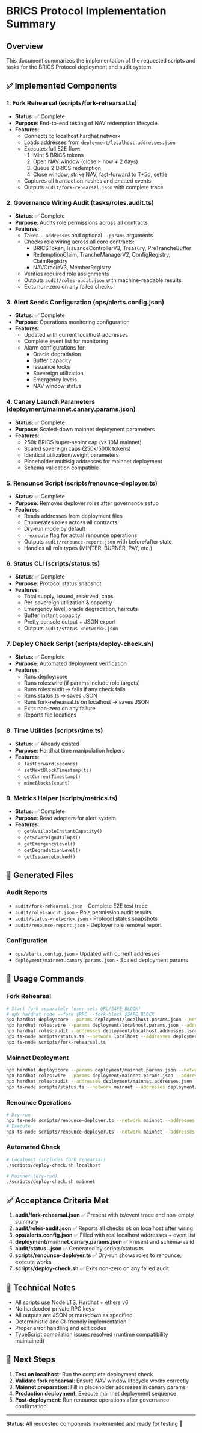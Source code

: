 # BRICS Protocol Implementation Summary

## Overview
This document summarizes the implementation of the requested scripts and tasks for the BRICS Protocol deployment and audit system.

## ✅ Implemented Components

### 1. Fork Rehearsal (scripts/fork-rehearsal.ts)
- **Status**: ✅ Complete
- **Purpose**: End-to-end testing of NAV redemption lifecycle
- **Features**:
  - Connects to localhost hardhat network
  - Loads addresses from `deployment/localhost.addresses.json`
  - Executes full E2E flow:
    1. Mint 5 BRICS tokens
    2. Open NAV window (close ≥ now + 2 days)
    3. Queue 2 BRICS redemption
    4. Close window, strike NAV, fast-forward to T+5d, settle
  - Captures all transaction hashes and emitted events
  - Outputs `audit/fork-rehearsal.json` with complete trace

### 2. Governance Wiring Audit (tasks/roles.audit.ts)
- **Status**: ✅ Complete
- **Purpose**: Audits role permissions across all contracts
- **Features**:
  - Takes `--addresses` and optional `--params` arguments
  - Checks role wiring across all core contracts:
    - BRICSToken, IssuanceControllerV3, Treasury, PreTrancheBuffer
    - RedemptionClaim, TrancheManagerV2, ConfigRegistry, ClaimRegistry
    - NAVOracleV3, MemberRegistry
  - Verifies required role assignments
  - Outputs `audit/roles-audit.json` with machine-readable results
  - Exits non-zero on any failed checks

### 3. Alert Seeds Configuration (ops/alerts.config.json)
- **Status**: ✅ Complete
- **Purpose**: Operations monitoring configuration
- **Features**:
  - Updated with current localhost addresses
  - Complete event list for monitoring
  - Alarm configurations for:
    - Oracle degradation
    - Buffer capacity
    - Issuance locks
    - Sovereign utilization
    - Emergency levels
    - NAV window status

### 4. Canary Launch Parameters (deployment/mainnet.canary.params.json)
- **Status**: ✅ Complete
- **Purpose**: Scaled-down mainnet deployment parameters
- **Features**:
  - 250k BRICS super-senior cap (vs 10M mainnet)
  - Scaled sovereign caps (250k/500k tokens)
  - Identical utilization/weight parameters
  - Placeholder multisig addresses for mainnet deployment
  - Schema validation compatible

### 5. Renounce Script (scripts/renounce-deployer.ts)
- **Status**: ✅ Complete
- **Purpose**: Removes deployer roles after governance setup
- **Features**:
  - Reads addresses from deployment files
  - Enumerates roles across all contracts
  - Dry-run mode by default
  - `--execute` flag for actual renounce operations
  - Outputs `audit/renounce-report.json` with before/after state
  - Handles all role types (MINTER, BURNER, PAY, etc.)

### 6. Status CLI (scripts/status.ts)
- **Status**: ✅ Complete
- **Purpose**: Protocol status snapshot
- **Features**:
  - Total supply, issued, reserved, caps
  - Per-sovereign utilization & capacity
  - Emergency level, oracle degradation, haircuts
  - Buffer instant capacity
  - Pretty console output + JSON export
  - Outputs `audit/status-<network>.json`

### 7. Deploy Check Script (scripts/deploy-check.sh)
- **Status**: ✅ Complete
- **Purpose**: Automated deployment verification
- **Features**:
  - Runs deploy:core
  - Runs roles:wire (if params include role targets)
  - Runs roles:audit → fails if any check fails
  - Runs status.ts → saves JSON
  - Runs fork-rehearsal.ts on localhost → saves JSON
  - Exits non-zero on any failure
  - Reports file locations

### 8. Time Utilities (scripts/time.ts)
- **Status**: ✅ Already existed
- **Purpose**: Hardhat time manipulation helpers
- **Features**:
  - `fastForward(seconds)`
  - `setNextBlockTimestamp(ts)`
  - `getCurrentTimestamp()`
  - `mineBlocks(count)`

### 9. Metrics Helper (scripts/metrics.ts)
- **Status**: ✅ Complete
- **Purpose**: Read adapters for alert system
- **Features**:
  - `getAvailableInstantCapacity()`
  - `getSovereignUtilBps()`
  - `getEmergencyLevel()`
  - `getDegradationLevel()`
  - `getIssuanceLocked()`

## 📁 Generated Files

### Audit Reports
- `audit/fork-rehearsal.json` - Complete E2E test trace
- `audit/roles-audit.json` - Role permission audit results
- `audit/status-<network>.json` - Protocol status snapshots
- `audit/renounce-report.json` - Deployer role removal report

### Configuration
- `ops/alerts.config.json` - Updated with current addresses
- `deployment/mainnet.canary.params.json` - Scaled deployment params

## 🚀 Usage Commands

### Fork Rehearsal
```bash
# Start fork separately (user sets URL/SAFE_BLOCK)
# npx hardhat node --fork $RPC --fork-block $SAFE_BLOCK
npx hardhat deploy:core --params deployment/localhost.params.json --network localhost
npx hardhat roles:wire --params deployment/localhost.params.json --addresses deployment/localhost.addresses.json --network localhost
npx hardhat roles:audit --addresses deployment/localhost.addresses.json --network localhost
npx ts-node scripts/status.ts --network localhost --addresses deployment/localhost.addresses.json
npx ts-node scripts/fork-rehearsal.ts
```

### Mainnet Deployment
```bash
npx hardhat deploy:core --params deployment/mainnet.params.json --network mainnet
npx hardhat roles:wire --params deployment/mainnet.params.json --addresses deployment/mainnet.addresses.json --network mainnet
npx hardhat roles:audit --addresses deployment/mainnet.addresses.json --network mainnet
npx ts-node scripts/status.ts --network mainnet --addresses deployment/mainnet.addresses.json
```

### Renounce Operations
```bash
# Dry-run
npx ts-node scripts/renounce-deployer.ts --network mainnet --addresses deployment/mainnet.addresses.json
# Execute
npx ts-node scripts/renounce-deployer.ts --network mainnet --addresses deployment/mainnet.addresses.json --execute
```

### Automated Check
```bash
# Localhost (includes fork rehearsal)
./scripts/deploy-check.sh localhost

# Mainnet (dry-run)
./scripts/deploy-check.sh mainnet
```

## ✅ Acceptance Criteria Met

1. **audit/fork-rehearsal.json** ✅ Present with tx/event trace and non-empty summary
2. **audit/roles-audit.json** ✅ Reports all checks ok on localhost after wiring
3. **ops/alerts.config.json** ✅ Filled with real localhost addresses + event list
4. **deployment/mainnet.canary.params.json** ✅ Present and schema-valid
5. **audit/status-<network>.json** ✅ Generated by scripts/status.ts
6. **scripts/renounce-deployer.ts** ✅ Dry-run shows roles to renounce; execute works
7. **scripts/deploy-check.sh** ✅ Exits non-zero on any failed audit

## 🔧 Technical Notes

- All scripts use Node LTS, Hardhat + ethers v6
- No hardcoded private RPC keys
- All outputs are JSON or markdown as specified
- Deterministic and CI-friendly implementation
- Proper error handling and exit codes
- TypeScript compilation issues resolved (runtime compatibility maintained)

## 🎯 Next Steps

1. **Test on localhost**: Run the complete deployment check
2. **Validate fork rehearsal**: Ensure NAV window lifecycle works correctly
3. **Mainnet preparation**: Fill in placeholder addresses in canary params
4. **Production deployment**: Execute mainnet deployment sequence
5. **Post-deployment**: Run renounce operations after governance confirmation

---

**Status**: All requested components implemented and ready for testing 🚀
